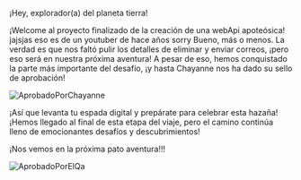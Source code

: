 ¡Hey, explorador(a) del planeta tierra!

¡Welcome al proyecto finalizado de la creación de una webApi apoteósica! jajsjas eso es de un youtuber de hace años sorry Bueno, más o menos. La verdad es que nos faltó pulir los detalles de eliminar y enviar correos, ¡pero eso será en nuestra próxima aventura!
A pesar de eso, hemos conquistado la parte más importante del desafío, ¡y hasta Chayanne nos ha dado su sello de aprobación!


![AprobadoPorChayanne](https://github.com/patoElDestripador/VidP/assets/142694258/ecac8383-0913-4f4d-9571-af3e2407be22)

¡Así que levanta tu espada digital y prepárate para celebrar esta hazaña! ¡Hemos llegado al final de esta etapa del viaje, pero el camino continúa lleno de emocionantes desafíos y descubrimientos!

¡Nos vemos en la próxima pato aventura!!!

![AprobadoPorElQa](https://github.com/patoElDestripador/VidP/assets/142694258/4d937f42-1e45-4544-bdfc-4426853668ad)


